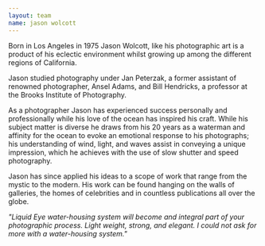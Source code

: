 ```yaml
---
layout: team
name: jason wolcott
---
```

Born in Los Angeles in 1975 Jason Wolcott, like his photographic art is a product of his eclectic environment whilst growing up among the different regions of California.

Jason studied photography under Jan Peterzak, a former assistant of renowned photographer, Ansel Adams, and Bill Hendricks, a professor at the Brooks Institute of Photography.

As a photographer Jason has experienced success personally and professionally while his love of the ocean has inspired his craft. While his subject matter is diverse he draws from his 20 years as a waterman and affinity for the ocean to evoke an emotional response to his photographs; his understanding of wind, light, and waves assist in conveying a unique impression, which he achieves with the use of slow shutter and speed photography.

Jason has since applied his ideas to a scope of work that range from the mystic to the modern. His work can be found hanging on the walls of galleries, the homes of celebrities and in countless publications all over the globe.

_"Liquid Eye water-housing system will become and integral part of your photographic process. Light weight, strong, and elegant. I could not ask for more with a water-housing system."_
